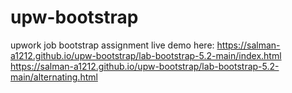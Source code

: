 # upw-bootstrap
upwork job bootstrap assignment
live demo here: https://salman-a1212.github.io/upw-bootstrap/lab-bootstrap-5.2-main/index.html
https://salman-a1212.github.io/upw-bootstrap/lab-bootstrap-5.2-main/alternating.html
